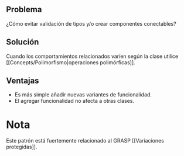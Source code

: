 ## Problema
¿Cómo evitar validación de tipos y/o crear componentes conectables?

## Solución
Cuando los comportamientos relacionados varíen según la clase utilice [[Concepts/Polimorfismo|operaciones polimórficas]].

## Ventajas
- Es más simple añadir nuevas variantes de funcionalidad.
- El agregar funcionalidad no afecta a otras clases.

# Nota
Este patrón está fuertemente relacionado al GRASP [[Variaciones protegidas]].